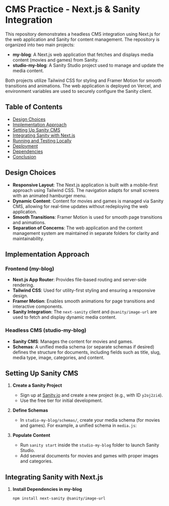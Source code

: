 # CMS Practice - Next.js & Sanity Integration

This repository demonstrates a headless CMS integration using Next.js for the web application and Sanity for content management. The repository is organized into two main projects:

- **my-blog**: A Next.js web application that fetches and displays media content (movies and games) from Sanity.
- **studio-my-blog**: A Sanity Studio project used to manage and update the media content.

Both projects utilize Tailwind CSS for styling and Framer Motion for smooth transitions and animations. The web application is deployed on Vercel, and environment variables are used to securely configure the Sanity client.

## Table of Contents

- [Design Choices](#design-choices)
- [Implementation Approach](#implementation-approach)
- [Setting Up Sanity CMS](#setting-up-sanity-cms)
- [Integrating Sanity with Next.js](#integrating-sanity-with-nextjs)
- [Running and Testing Locally](#running-and-testing-locally)
- [Deployment](#deployment)
- [Dependencies](#dependencies)
- [Conclusion](#conclusion)

## Design Choices

- **Responsive Layout**: The Next.js application is built with a mobile-first approach using Tailwind CSS. The navigation adapts for small screens with an animated hamburger menu.
- **Dynamic Content**: Content for movies and games is managed via Sanity CMS, allowing for real-time updates without redeploying the web application.
- **Smooth Transitions**: Framer Motion is used for smooth page transitions and animations.
- **Separation of Concerns**: The web application and the content management system are maintained in separate folders for clarity and maintainability.

## Implementation Approach

### Frontend (my-blog)

- **Next.js App Router**: Provides file-based routing and server-side rendering.
- **Tailwind CSS**: Used for utility-first styling and ensuring a responsive design.
- **Framer Motion**: Enables smooth animations for page transitions and interactive components.
- **Sanity Integration**: The `next-sanity` client and `@sanity/image-url` are used to fetch and display dynamic media content.

### Headless CMS (studio-my-blog)

- **Sanity CMS**: Manages the content for movies and games.
- **Schemas**: A unified media schema (or separate schemas if desired) defines the structure for documents, including fields such as title, slug, media type, image, categories, and content.

## Setting Up Sanity CMS

1. **Create a Sanity Project**

   - Sign up at [Sanity.io](https://www.sanity.io/) and create a new project (e.g., with ID `y2oj2zi4`).
   - Use the free tier for initial development.

2. **Define Schemas**

   - In `studio-my-blog/schemas/`, create your media schema (for movies and games). For example, a unified schema in `media.js`:

3. **Populate Content**
   - Run `sanity start` inside the `studio-my-blog` folder to launch Sanity Studio.
   - Add several documents for movies and games with proper images and categories.

## Integrating Sanity with Next.js

1. **Install Dependencies in my-blog**
   ```bash
   npm install next-sanity @sanity/image-url
   ```
